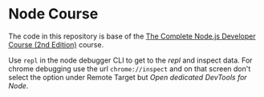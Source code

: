 # Node Course

The code in this repository is base of the
[The Complete Node.js Developer Course (2nd Edition)](https://www.udemy.com/the-complete-nodejs-developer-course-2/learn/v4/overview)
course.

Use `repl` in the node debugger CLI to get to the _repl_ and inspect data.
For chrome debugging use the url `chrome://inspect` and on that screen
don't select the option under Remote Target but
_Open dedicated DevTools for Node_.
